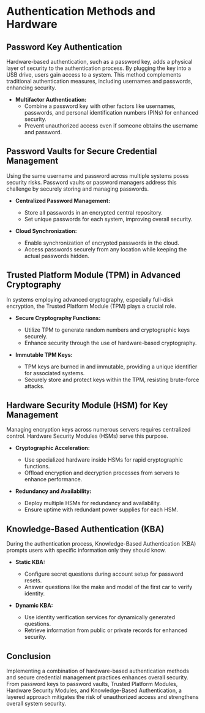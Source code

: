 # Authentication Methods and Hardware

## Password Key Authentication

Hardware-based authentication, such as a password key, adds a physical layer of security to the authentication process. By plugging the key into a USB drive, users gain access to a system. This method complements traditional authentication measures, including usernames and passwords, enhancing security.

- **Multifactor Authentication:**
	- Combine a password key with other factors like usernames, passwords, and personal identification numbers (PINs) for enhanced security.
	- Prevent unauthorized access even if someone obtains the username and password.

## Password Vaults for Secure Credential Management

Using the same username and password across multiple systems poses security risks. Password vaults or password managers address this challenge by securely storing and managing passwords.

- **Centralized Password Management:**
	- Store all passwords in an encrypted central repository.
	- Set unique passwords for each system, improving overall security.

- **Cloud Synchronization:**
	- Enable synchronization of encrypted passwords in the cloud.
	- Access passwords securely from any location while keeping the actual passwords hidden.

## Trusted Platform Module (TPM) in Advanced Cryptography

In systems employing advanced cryptography, especially full-disk encryption, the Trusted Platform Module (TPM) plays a crucial role.

- **Secure Cryptography Functions:**
	- Utilize TPM to generate random numbers and cryptographic keys securely.
	- Enhance security through the use of hardware-based cryptography.

- **Immutable TPM Keys:**
	- TPM keys are burned in and immutable, providing a unique identifier for associated systems.
	- Securely store and protect keys within the TPM, resisting brute-force attacks.

## Hardware Security Module (HSM) for Key Management

Managing encryption keys across numerous servers requires centralized control. Hardware Security Modules (HSMs) serve this purpose.

- **Cryptographic Acceleration:**
	- Use specialized hardware inside HSMs for rapid cryptographic functions.
	- Offload encryption and decryption processes from servers to enhance performance.

- **Redundancy and Availability:**
	- Deploy multiple HSMs for redundancy and availability.
	- Ensure uptime with redundant power supplies for each HSM.

## Knowledge-Based Authentication (KBA)

During the authentication process, Knowledge-Based Authentication (KBA) prompts users with specific information only they should know.

- **Static KBA:**
	- Configure secret questions during account setup for password resets.
	- Answer questions like the make and model of the first car to verify identity.

- **Dynamic KBA:**
	- Use identity verification services for dynamically generated questions.
	- Retrieve information from public or private records for enhanced security.

## Conclusion

Implementing a combination of hardware-based authentication methods and secure credential management practices enhances overall security. From password keys to password vaults, Trusted Platform Modules, Hardware Security Modules, and Knowledge-Based Authentication, a layered approach mitigates the risk of unauthorized access and strengthens overall system security.
